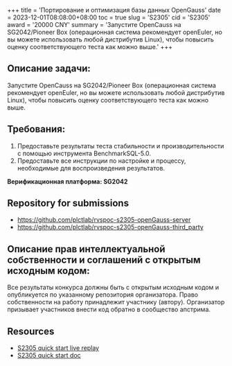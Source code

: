 +++
title = 'Портирование и оптимизация базы данных OpenGauss'
date = 2023-12-01T08:08:00+08:00
toc = true
slug = 'S2305'
cid = 'S2305'
award = '20000 CNY'
summary = 'Запустите OpenCauss на SG2042/Pioneer Box (операционная система рекомендует openEuler, но вы можете использовать любой дистрибутив Linux), чтобы повысить оценку соответствующего теста как можно выше.'
+++

## Описание задачи:

Запустите OpenCauss на SG2042/Pioneer Box (операционная система рекомендует openEuler, но вы можете использовать любой дистрибутив Linux), чтобы повысить оценку соответствующего теста как можно выше.

## Требования:

1. Предоставьте результаты теста стабильности и производительности с помощью инструмента BenchmarkSQL-5.0.
2. Предоставьте все инструкции по настройке и процессу, необходимые для воспроизведения результатов.

**Верификационная платформа: SG2042**

## Repository for submissions

- https://github.com/plctlab/rvspoc-s2305-openGauss-server
- https://github.com/plctlab/rvspoc-s2305-openGauss-third_party

## Описание прав интеллектуальной собственности и соглашений с открытым исходным кодом:

Все результаты конкурса должны быть с открытым исходным кодом и опубликуется по указанному репозитория организатора. Право собственности на работу принадлежит участнику (автору). Организатор призывает участников внести код обратно в сообщество апстрима.

## Resources

- [S2305 quick start live replay](https://www.bilibili.com/video/BV1sK411e7dY/)
- [S2305 quick start doc](https://github.com/plctlab/rvspoc/blob/main/Docs/S2305/S2305.md)
